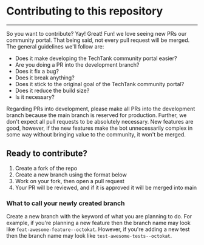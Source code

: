 # Contributing to this repository

---

So you want to contribute? Yay! Great! Fun! we love seeing new PRs our community portal. That being said, not every pull request will be merged. The general guidelines we'll follow are:

- Does it make developing the TechTank community portal easier?
- Are you doing a PR into the development branch?
- Does it fix a bug?
- Does it break anything?
- Does it stick to the original goal of the TechTank community portal?
- Does it reduce the build size?
- Is it necessary?

Regarding PRs into development, please make all PRs into the development branch because the main branch is reserved for production. Further, we don't expect all pull requests to be absolutely necessary. New features are good, however, if the new features make the bot unnecessarily complex in some way without bringing value to the community, it won't be merged.

## Ready to contribute?

1. Create a fork of the repo
2. Create a new branch using the format below
3. Work on your fork, then open a pull request
4. Your PR will be reviewed, and if it is approved it will be merged into main

### What to call your newly created branch

Create a new branch with the keyword of what you are planning to do. For example, if you're planning a new feature then the branch name may look like `feat-awesome-feature--octokat`. However, if you're adding a new test then the branch name may look like `test-awesome-tests--octokat`.
